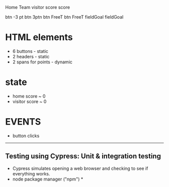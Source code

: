 Home Team       visitor
score           score

btn -3 pt       btn 3ptn
btn FreeT       btn FreeT
fieldGoal       fieldGoal

# HTML elements
* 6 buttons - static
* 2 headers - static
* 2 spans for points - dynamic

# state
* home score ~ 0
* visitor score ~ 0

# EVENTS
* button clicks

--------

## Testing using Cypress: Unit & integration testing
* Cypress simulates opening a web browser and checking to see if everything works.
* node package manager ("npm")
    * 
